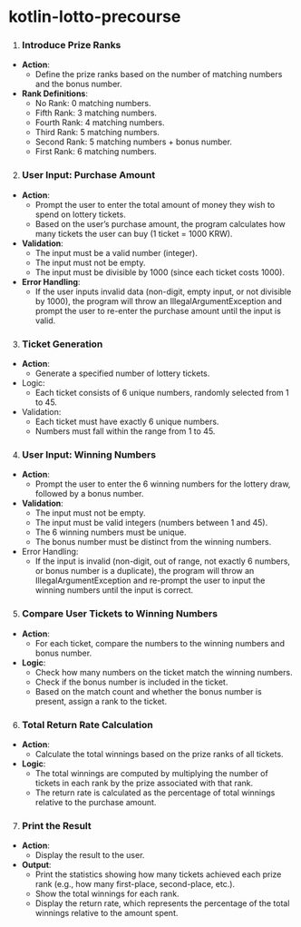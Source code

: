 # kotlin-lotto-precourse

1. ### Introduce Prize Ranks
- **Action**:
  * Define the prize ranks based on the number of matching numbers and the bonus number.
- **Rank Definitions**:
  * No Rank: 0 matching numbers.
  * Fifth Rank: 3 matching numbers.
  * Fourth Rank: 4 matching numbers.
  * Third Rank: 5 matching numbers.
  * Second Rank: 5 matching numbers + bonus number.
  * First Rank: 6 matching numbers.

2. ### User Input: Purchase Amount
- **Action**: 
  * Prompt the user to enter the total amount of money they wish to spend on lottery tickets. 
  * Based on the user’s purchase amount, the program calculates how many tickets the user can buy (1 ticket = 1000 KRW).
- **Validation**:
  * The input must be a valid number (integer).
  * The input must not be empty.
  * The input must be divisible by 1000 (since each ticket costs 1000). 
- **Error Handling**: 
  * If the user inputs invalid data (non-digit, empty input, or not divisible by 1000), the program will throw an IllegalArgumentException and prompt the user to re-enter the purchase amount until the input is valid.

3. ### Ticket Generation
- **Action**: 
  * Generate a specified number of lottery tickets. 
- Logic: 
  * Each ticket consists of 6 unique numbers, randomly selected from 1 to 45. 
- Validation:
  * Each ticket must have exactly 6 unique numbers.
  * Numbers must fall within the range from 1 to 45.

4. ### User Input: Winning Numbers
- **Action**: 
  * Prompt the user to enter the 6 winning numbers for the lottery draw, followed by a bonus number. 
- **Validation**:
  * The input must not be empty.
  * The input must be valid integers (numbers between 1 and 45).
  * The 6 winning numbers must be unique.
  * The bonus number must be distinct from the winning numbers. 
- Error Handling:
  * If the input is invalid (non-digit, out of range, not exactly 6 numbers, or bonus number is a duplicate), the program will throw an IllegalArgumentException and re-prompt the user to input the winning numbers until the input is correct.

5. ### Compare User Tickets to Winning Numbers
- **Action**: 
  * For each ticket, compare the numbers to the winning numbers and bonus number.
- **Logic**:
  * Check how many numbers on the ticket match the winning numbers. 
  * Check if the bonus number is included in the ticket. 
  * Based on the match count and whether the bonus number is present, assign a rank to the ticket.

6. ### Total Return Rate Calculation
- **Action**: 
  * Calculate the total winnings based on the prize ranks of all tickets. 
- **Logic**:
  * The total winnings are computed by multiplying the number of tickets in each rank by the prize associated with that rank.
  * The return rate is calculated as the percentage of total winnings relative to the purchase amount.

7. ### Print the Result
- **Action**: 
  * Display the result to the user. 
- **Output**:
  * Print the statistics showing how many tickets achieved each prize rank (e.g., how many first-place, second-place, etc.). 
  * Show the total winnings for each rank. 
  * Display the return rate, which represents the percentage of the total winnings relative to the amount spent.